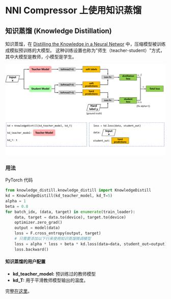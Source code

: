 NNI Compressor 上使用知识蒸馏
===

## 知识蒸馏 (Knowledge Distillation)

知识蒸馏，在 [Distilling the Knowledge in a Neural Networ](https://arxiv.org/abs/1503.02531) 中，压缩模型被训练成模拟预训练的大模型。  这种训练设置也称为"师生（teacher-student）"方式，其中大模型是教师，小模型是学生。

![](../../img/distill.png)

### 用法

PyTorch 代码

```python
from knowledge_distill.knowledge_distill import KnowledgeDistill
kd = KnowledgeDistill(kd_teacher_model, kd_T=5)
alpha = 1
beta = 0.8
for batch_idx, (data, target) in enumerate(train_loader):
    data, target = data.to(device), target.to(device)
    optimizer.zero_grad()
    output = model(data)
    loss = F.cross_entropy(output, target)
    # 只需要添加以下行来使用知识蒸馏微调模型
    loss = alpha * loss + beta * kd.loss(data=data, student_out=output)
    loss.backward()
```

#### 知识蒸馏的用户配置
* **kd_teacher_model:** 预训练过的教师模型
* **kd_T:** 用于平滑教师模型输出的温度。

完整[在这里](https://github.com/microsoft/nni/tree/v1.3/examples/model_compress/knowledge_distill/)。
